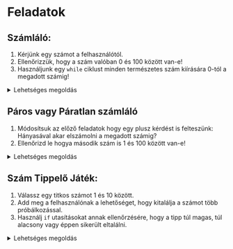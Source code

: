 # Feladatok

## Számláló:

1. Kérjünk egy számot a felhasználótól.
2. Ellenőrizzük, hogy a szám valóban 0 és 100 között van-e! 
3. Használjunk egy `while` ciklust minden természetes szám kiírására 0-tól a megadott számig!

<details> <summary>  Lehetséges megoldás </summary>

```python
szam = int(input("Írj be egy számot 0 és 100 között: "))
if szam < 0:
  print("Helytelen szám!")
elif szam > 100:
  print("Helytelen szám!")
else:
  print(f"0-tól {szam}-ig számolok:")
  i = 0
  while i <= szam:
    print(i)
    i += 1
```
</details>

## Páros vagy Páratlan számláló

1. Módosítsuk az előző feladatok hogy egy plusz kérdést is felteszünk: Hányasával akar elszámolni a megadott számig?
2. Ellenőrizd le hogya második szám is 1 és 100 között van-e!

<details> <summary>  Lehetséges megoldás </summary>

```python
szam = int(input("Írj be egy számot 0 és 100 között: "))
if szam < 0 or szam > 100:
  print("Helytelen szám!")
else:
  novel = int(input("Írj be egy számot 0 és 100 között amivel növekedni fog a számlálás: "))
  if szam < 0 or szam > 100::
    print("Helytelen szám!")
  else:
    print(f"0-tól {szam}-ig számolok {novel} hosszú közökkel:")
    i = 0
    while i <= szam:
      print(i)
      i += novel
```
</details>

## Szám Tippelő Játék:

1. Válassz egy titkos számot 1 és 10 között.
2. Add meg a felhasználónak a lehetőséget, hogy kitalálja a számot több próbálkozással.
3. Használj `if` utasításokat annak ellenőrzésére, hogy a tipp túl magas, túl alacsony vagy éppen sikerült eltalálni.


<details> <summary>  Lehetséges megoldás </summary>

```python
titkos_szam = 7
probalkozasok = 3

while probalkozasok > 0:
  tipp = int(input("Találd ki a titkos számot (1-10): "))
  probalkozasok -= 1  # Csökkenti a hátralévő próbálkozások számát 1-gyel

  if tipp == titkos_szam:
    print("Gratulálunk, kitaláltad a számot!")
    break  # Kilép a ciklusból, ha a szám kitalálásra került

  elif tipp < titkos_szam:
    print("Túl alacsony. Próbáld újra!")

  else:
    print("Túl magas. Próbáld újra!")

if probalkozasok == 0:
  print(f"Sajnálom, elfogytak a próbálkozásaid. A titkos szám {titkos_szam} volt.")
```
</details>
